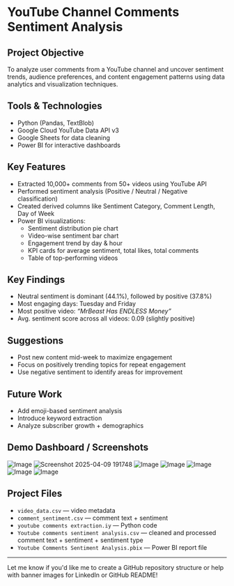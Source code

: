 # YouTube Channel Comments Sentiment Analysis 

## Project Objective
To analyze user comments from a YouTube channel and uncover sentiment trends, audience preferences, and content engagement patterns using data analytics and visualization techniques.

## Tools & Technologies
- Python (Pandas, TextBlob)
- Google Cloud YouTube Data API v3
- Google Sheets for data cleaning
- Power BI for interactive dashboards

## Key Features
- Extracted 10,000+ comments from 50+ videos using YouTube API
- Performed sentiment analysis (Positive / Neutral / Negative classification)
- Created derived columns like Sentiment Category, Comment Length, Day of Week
- Power BI visualizations:
  - Sentiment distribution pie chart
  - Video-wise sentiment bar chart
  - Engagement trend by day & hour
  - KPI cards for average sentiment, total likes, total comments
  - Table of top-performing videos

## Key Findings
- Neutral sentiment is dominant (44.1%), followed by positive (37.8%)
- Most engaging days: Tuesday and Friday
- Most positive video: *“MrBeast Has ENDLESS Money”*
- Avg. sentiment score across all videos: 0.09 (slightly positive)

## Suggestions
- Post new content mid-week to maximize engagement
- Focus on positively trending topics for repeat engagement
- Use negative sentiment to identify areas for improvement

## Future Work
- Add emoji-based sentiment analysis
- Introduce keyword extraction
- Analyze subscriber growth + demographics

## Demo Dashboard / Screenshots
![Image](https://github.com/user-attachments/assets/9a144e2f-e309-483e-8156-d588380c50a0)
![Screenshot 2025-04-09 191748](https://github.com/user-attachments/assets/80de034f-2b3c-4061-9e66-49ade6fdc27a)
![Image](https://github.com/user-attachments/assets/3fa4d8f8-aff7-4abc-992e-ab19e66daa75)
![Image](https://github.com/user-attachments/assets/27fa9df0-0258-4239-a659-ac73d777a372)
![Image](https://github.com/user-attachments/assets/269174c7-001b-4daa-91a7-a3280ba167ce)
![Image](https://github.com/user-attachments/assets/0f68a35e-669c-4445-9076-61190ed689b5)
![Image](https://github.com/user-attachments/assets/32bec4d3-9837-4a4d-b3fd-f530fe4bca39)

## Project Files
- `video_data.csv` — video metadata
- `comment_sentiment.csv` — comment text + sentiment
- `youtube comments extraction.iy` — Python code
- `Youtube comments sentiment analysis.csv` — cleaned and processed comment text + sentiment + sentiment type
- `Youtube Comments Sentiment Analysis.pbix` — Power BI report file

---

Let me know if you'd like me to create a GitHub repository structure or help with banner images for LinkedIn or GitHub README!
